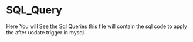 # SQL_Query
Here You will See the Sql Queries
this file will contain the sql code to apply the after uodate trigger in mysql.
